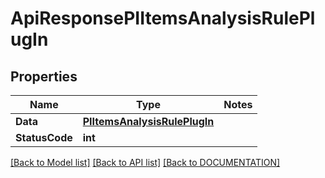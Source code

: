 # ApiResponsePIItemsAnalysisRulePlugIn

## Properties
Name | Type | Notes
------------ | ------------- | -------------
**Data** | **[**PIItemsAnalysisRulePlugIn**](../Model/PIItemsAnalysisRulePlugIn.md)**
**StatusCode** | **int**

[[Back to Model list]](../../DOCUMENTATION.md#documentation-for-models) [[Back to API list]](../../DOCUMENTATION.md#documentation-for-api-endpoints) [[Back to DOCUMENTATION]](../../DOCUMENTATION.md)
